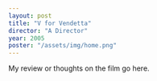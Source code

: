 ```yaml
---
layout: post
title: "V for Vendetta"
director: "A Director"
year: 2005
poster: "/assets/img/home.png"
---
```


My review or thoughts on the film go here.
